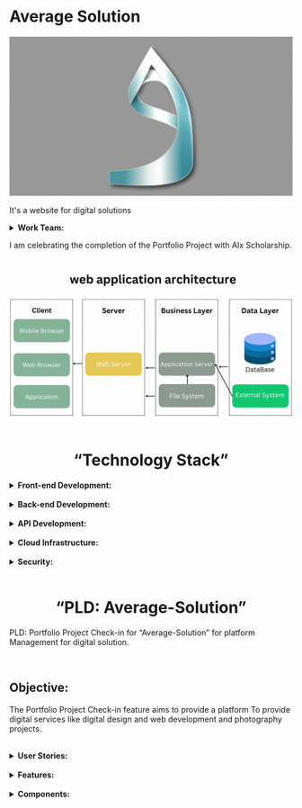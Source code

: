 <h1>Average Solution</h1>
<img src="./average.gif" alt="web application architecture" />
<p>It's a website for digital solutions</p>
<details>
	<summary>
    <b>
      Work Team:
    </b>
  </summary>
	<br/>
  <ul>
    <li>Alsaaeid Ellithy Johar</li>
  </ul>
</details>
<p>I am celebrating the completion of the Portfolio Project with Alx Scholarship.</p>
<br/>
<img src="./Architecture.gif" alt="web application architecture" />
<center><h1>“Technology Stack”</h1></center>
<details>
	<summary>
    <b>
      Front-end Development:
    </b>
  </summary>
	<br/>
  <ul>
    <li>HTML/CSS: These are the fundamental building blocks for creating the user interface and styling the platform.</li>
    <li>JavaScript: Used for implementing interactive features, user interactions, and dynamic content on the platform.</li>
    <li>React.js: Popular JavaScript framework for building robust and scalable front-end applications.</li>
  </ul>
</details>
<br/>
<details>
	<summary>
    <b>
      Back-end Development:
    </b>
  </summary>
	<br/>
  <ul>
    <li>Programming Languages: Common language used for back-end development include Node.js.</li>
    <li>Framework: Framework such as Express.js (Node.js) can be used to streamline development and provide additional functionality.</li>
    <li>Database: A database management system like MongoDB may be used to store and manage data related to users, courses, assignments, and other platform information.</li>
  </ul>
</details>
<br/>
<details>
	<summary>
    <b>
      API Development:
    </b>
  </summary>
	<br/>
  <ul>
    <li>RESTful APIs: API can be developed using framework like Express.js (Node.js) to facilitate communication between the front-end and back-end components of the platform.</li>
  </ul>
</details>
<br/>
<details>
	<summary>
    <b>
      Cloud Infrastructure:
    </b>
  </summary>
	<br/>
  <ul>
    <li>Cloud Hosting: Platforms may be hosted on cloud infrastructure providers like Amazon Web Services (AWS), Microsoft Azure, or Google Cloud Platform for scalability, reliability, and ease of deployment.</li>
    <li>Server Deployment: Technologies like Docker and Kubernetes can be used for containerization and efficient deployment of the platform.</li>
  </ul>
</details>
<br/>
<details>
	<summary>
    <b>
      Security:
    </b>
  </summary>
	<br/>
  <ul>
    <li>Authentication and Authorization: Technologies like OAuth, JWT (JSON Web Tokens), or OpenID Connect can be used to implement secure user authentication and authorization.</li>
    <li>Encryption: SSL/TLS certificates and encryption protocols like HTTPS can be used to secure data transmission.</li>
  </ul>
</details>
<br/>
<center><h1>“PLD: Average-Solution”</h1></center>
<p>PLD: Portfolio Project Check-in for “Average-Solution” for platform Management for digital solution.</p>
<br/>
<h2>Objective:</h2>
<p>The Portfolio Project Check-in feature aims to provide a platform To provide digital services like digital design and web development and photography projects.</p>
<br/>
<details>
	<summary>
    <b>
      User Stories:
    </b>
  </summary>
	<br/>
  <ul>
    <li>As a service provider, I want to be able to upload images of my completed projects along with descriptions, so that potential clients can assess the quality and style of my work.</li>
    <li>As a platform administrator, I want to be able to review and moderate portfolio uploads to ensure that they align with platform guidelines and standards, maintaining the quality of showcased work.</li>
    <li>As a customer, I want to be able to add or check out the service to my cart, complete the process, and submit.</li>
  </ul>
</details>
<br/>
<details>
	<summary>
    <b>
      Features:
    </b>
  </summary>
	<br/>
  <ul>
    <li>Portfolio Upload: Service providers can upload images of their completed projects, including titles, descriptions, and relevant details for each portfolio item.</li>
    <li>Portfolio Browsing: Potential clients can browse through service providers' portfolios, view images, read descriptions, and assess the quality of their work.</li>
    <li>Moderation Panel: Platform administrators have access to a moderation panel to review and approve portfolio uploads, ensuring that only high-quality work is showcased on the platform.</li>
  </ul>
</details>
<br/>
<details>
	<summary>
    <b>
      Components:
    </b>
  </summary>
	<br/>
  <ul>
    <li>User authentication and profiles.</li>
    <li>The platform should have a system to send notifications To confirm the email.</li>
    <li>Project creation and management tools.</li>
    <li>Portfolio showcase for designers and photographers.</li>
    <li>Messaging and communication features for clients and service providers.</li>
    <li>AddToCart processing.</li>
    <li>File sharing and collaboration tools.</li>
    <li>Service listings and search functionality.</li>
    <li>Basic analytics and reporting features.</li>
    <li>Responsive design for mobile and desktop access.</li>
    <li>Feedback and review system for clients and service providers.</li>
  </ul>
</details>